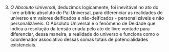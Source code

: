 ﻿3. <I>O Absoluto Universal</I>, deduzimos logicamente, foi  inevitável no ato do livre arbítrio absoluto do Pai Universal, para diferenciar as realidades do universo em valores deificados e não-deificados - personalizáveis e não personalizáveis. O Absoluto Universal é o fenômeno de Deidade que indica a resolução da tensão criada pelo ato de livre vontade para diferenciar, dessa maneira, a realidade do universo e funciona como o coordenador associativo dessas somas totais de potencialidades existenciais.